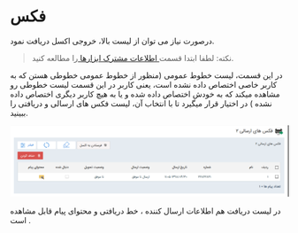# فکس 

 درصورت نیاز می توان از لیست بالا، خروجی اکسل دریافت نمود.

 > نکته: لطفا ابتدا قسمت[ اطلاعات مشترک ابزارها ](https://github.com/1stco/PayamGostarDocs/blob/master/help%202.5.4/Marketing/moshtarak-abzar/moshtarak-abzar.md)را مطالعه کنید.


در این قسمت، لیست خطوط عمومی (منظور از خطوط عمومی خطوطی هستن که به کاربر خاصی اختصاص داده نشده است، یعنی کاربر در این قسمت لیست خطوطی رو مشاهده میکند  که به خودش اختصاص داده شده و یا به هیچ کاربر دیگری اختصاص داده نشده )   در اختیار قرار میگیرد تا با انتخاب آن، لیست فکس های ارسالی و دریافتی را ببینید.


![](fax.png)

در لیست دریافت هم  اطلاعات ارسال کننده ، خط دریافتی و محتوای پیام قابل مشاهده است .

